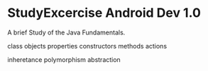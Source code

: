 # StudyExcercise Android Dev 1.0

A brief Study of the Java Fundamentals. 

class
objects
properties
constructors
methods
actions

inheretance
polymorphism
abstraction
